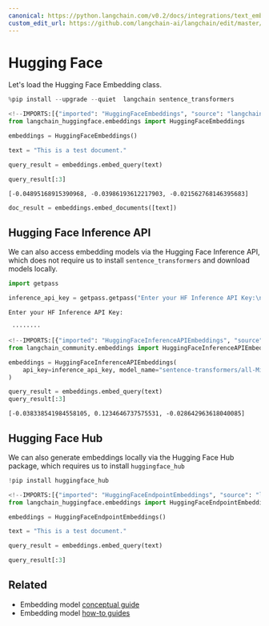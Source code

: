 ```yaml
---
canonical: https://python.langchain.com/v0.2/docs/integrations/text_embedding/huggingfacehub/
custom_edit_url: https://github.com/langchain-ai/langchain/edit/master/docs/docs/integrations/text_embedding/huggingfacehub.ipynb
---
```


# Hugging Face
Let's load the Hugging Face Embedding class.

```python
%pip install --upgrade --quiet  langchain sentence_transformers
```

```python
<!--IMPORTS:[{"imported": "HuggingFaceEmbeddings", "source": "langchain_huggingface.embeddings", "docs": "https://api.python.langchain.com/en/latest/embeddings/langchain_huggingface.embeddings.huggingface.HuggingFaceEmbeddings.html", "title": "Hugging Face"}]-->
from langchain_huggingface.embeddings import HuggingFaceEmbeddings
```

```python
embeddings = HuggingFaceEmbeddings()
```

```python
text = "This is a test document."
```

```python
query_result = embeddings.embed_query(text)
```

```python
query_result[:3]
```

```output
[-0.04895168915390968, -0.03986193612217903, -0.021562768146395683]
```

```python
doc_result = embeddings.embed_documents([text])
```

## Hugging Face Inference API
We can also access embedding models via the Hugging Face Inference API, which does not require us to install `sentence_transformers` and download models locally.

```python
import getpass

inference_api_key = getpass.getpass("Enter your HF Inference API Key:\n\n")
```
```output
Enter your HF Inference API Key:

 ········
```

```python
<!--IMPORTS:[{"imported": "HuggingFaceInferenceAPIEmbeddings", "source": "langchain_community.embeddings", "docs": "https://api.python.langchain.com/en/latest/embeddings/langchain_community.embeddings.huggingface.HuggingFaceInferenceAPIEmbeddings.html", "title": "Hugging Face"}]-->
from langchain_community.embeddings import HuggingFaceInferenceAPIEmbeddings

embeddings = HuggingFaceInferenceAPIEmbeddings(
    api_key=inference_api_key, model_name="sentence-transformers/all-MiniLM-l6-v2"
)

query_result = embeddings.embed_query(text)
query_result[:3]
```

```output
[-0.038338541984558105, 0.1234646737575531, -0.028642963618040085]
```

## Hugging Face Hub
We can also generate embeddings locally via the Hugging Face Hub package, which requires us to install `huggingface_hub `

```python
!pip install huggingface_hub
```

```python
<!--IMPORTS:[{"imported": "HuggingFaceEndpointEmbeddings", "source": "langchain_huggingface.embeddings", "docs": "https://api.python.langchain.com/en/latest/embeddings/langchain_huggingface.embeddings.huggingface_endpoint.HuggingFaceEndpointEmbeddings.html", "title": "Hugging Face"}]-->
from langchain_huggingface.embeddings import HuggingFaceEndpointEmbeddings
```

```python
embeddings = HuggingFaceEndpointEmbeddings()
```

```python
text = "This is a test document."
```

```python
query_result = embeddings.embed_query(text)
```

```python
query_result[:3]
```

## Related

- Embedding model [conceptual guide](/docs/concepts/#embedding-models)
- Embedding model [how-to guides](/docs/how_to/#embedding-models)